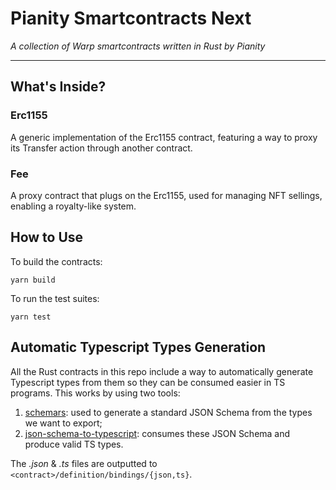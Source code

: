 # Pianity Smartcontracts Next

*A collection of Warp smartcontracts written in Rust by Pianity*

---

## What's Inside?

### Erc1155

A generic implementation of the Erc1155 contract, featuring a way to proxy its Transfer action
through another contract.

### Fee

A proxy contract that plugs on the Erc1155, used for managing NFT sellings, enabling a royalty-like
system.

## How to Use

To build the contracts:

```
yarn build
```

To run the test suites:

```
yarn test
```

## Automatic Typescript Types Generation

All the Rust contracts in this repo include a way to automatically generate Typescript types from
them so they can be consumed easier in TS programs. This works by using two tools:

1. [schemars](https://github.com/GREsau/schemars): used to generate a standard JSON Schema from the
   types we want to export;
1. [json-schema-to-typescript](https://github.com/bcherny/json-schema-to-typescript): consumes
   these JSON Schema and produce valid TS types.

The *.json* & *.ts* files are outputted to `<contract>/definition/bindings/{json,ts}`.
